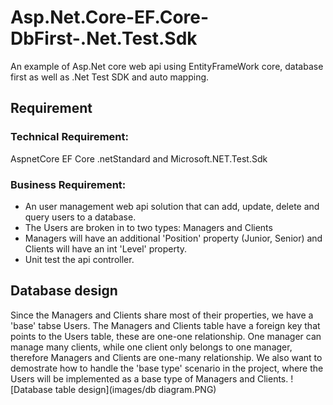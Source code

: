 # Asp.Net.Core-EF.Core-DbFirst-.Net.Test.Sdk
An example of Asp.Net core web api using EntityFrameWork core, database first as well as .Net Test SDK and auto mapping.

## Requirement
### Technical Requirement: 
AspnetCore EF Core .netStandard and Microsoft.NET.Test.Sdk 
### Business Requirement: 
* An user management web api solution that can add, update, delete and query users to a database.
* The Users are broken in to two types: Managers and Clients
* Managers will have an additional 'Position' property (Junior, Senior) and Clients will have an int 'Level' property.
* Unit test the api controller.

## Database design
Since the Managers and Clients share most of their properties, we have a 'base' tabse Users.
The Managers and Clients table have a foreign key that points to the Users table, these are one-one relationship.
One manager can manage many clients, while one client only belongs to one manager, therefore Managers and Clients are one-many relationship.
We also want to demostrate how to handle the 'base type' scenario in the project, where the Users will be implemented as a base type of Managers and Clients.
![Database table design](images/db diagram.PNG)
